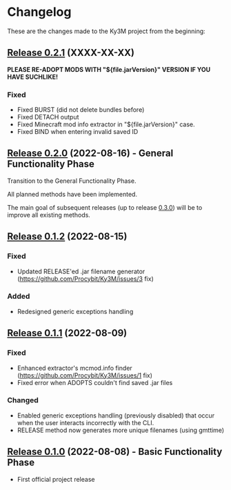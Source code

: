 # Changelog

These are the changes made to the Ky3M project from the beginning:

## [Release 0.2.1](https://github.com/Procybit/Ky3m/releases/tag/v0.2.1) (XXXX-XX-XX)

**PLEASE RE-ADOPT MODS WITH "${file.jarVersion}" VERSION IF YOU HAVE SUCHLIKE!**

### Fixed

- Fixed BURST (did not delete bundles before)
- Fixed DETACH output
- Fixed Minecraft mod info extractor in "${file.jarVersion}" case.
- Fixed BIND when entering invalid saved ID

## [Release 0.2.0](https://github.com/Procybit/Ky3m/releases/tag/v0.2.0) (2022-08-16) - General Functionality Phase

Transition to the General Functionality Phase.

All planned methods have been implemented.

The main goal of subsequent releases (up to release [0.3.0](https://github.com/Procybit/Ky3m/releases/tag/v0.3.0)) will be to improve all existing methods.

## [Release 0.1.2](https://github.com/Procybit/Ky3m/releases/tag/v0.1.2) (2022-08-15)

### Fixed

- Updated RELEASE'ed .jar filename generator (https://github.com/Procybit/Ky3M/issues/3 fix)

### Added

- Redesigned generic exceptions handling

## [Release 0.1.1](https://github.com/Procybit/Ky3M/releases/tag/v0.1.1) (2022-08-09)

### Fixed

- Enhanced extractor's mcmod.info finder (https://github.com/Procybit/Ky3M/issues/1 fix)
- Fixed error when ADOPTS couldn't find saved .jar files

### Changed

- Enabled generic exceptions handling (previously disabled) that occur when the user interacts incorrectly with the CLI.
- RELEASE method now generates more unique filenames (using gmttime)

## [Release 0.1.0](https://github.com/Procybit/Ky3M/releases/tag/v0.1.0) (2022-08-08) - Basic Functionality Phase

- First official project release
